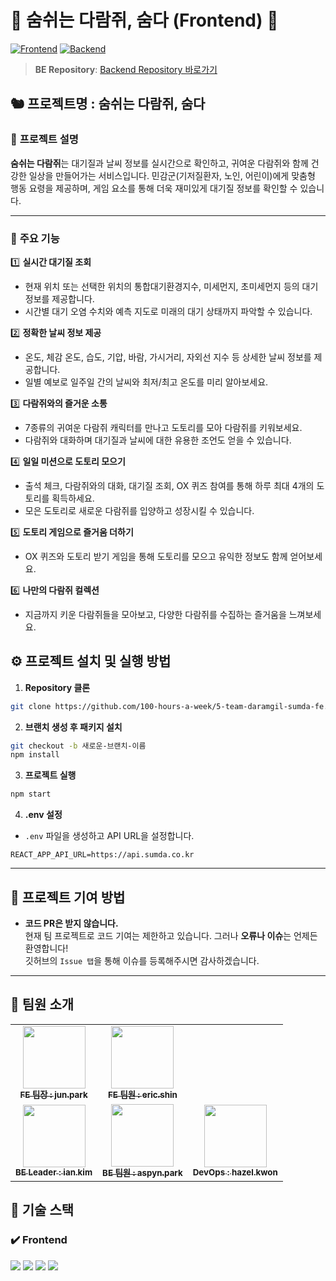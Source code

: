# 🍃 **숨쉬는 다람쥐, 숨다 (Frontend)** 🍃

[![Frontend](https://img.shields.io/badge/Frontend-React-blue)](https://github.com/100-hours-a-week/5-team-daramgil-sumda-fe)
[![Backend](https://img.shields.io/badge/Backend-Spring%20Boot-green)](https://github.com/100-hours-a-week/5-team-daramgil-sumda-be)

> **BE Repository**: [Backend Repository 바로가기](https://github.com/100-hours-a-week/5-team-daramgil-sumda-be)

## 🐿️ **프로젝트명** : 숨쉬는 다람쥐, 숨다

### 📖 **프로젝트 설명**

**숨쉬는 다람쥐**는 대기질과 날씨 정보를 실시간으로 확인하고, 귀여운 다람쥐와 함께 건강한 일상을 만들어가는 서비스입니다. 민감군(기저질환자, 노인, 어린이)에게 맞춤형 행동 요령을 제공하며, 게임 요소를 통해 더욱 재미있게 대기질 정보를 확인할 수 있습니다.

---

### 📌 **주요 기능**

1️⃣ **실시간 대기질 조회**

- 현재 위치 또는 선택한 위치의 통합대기환경지수, 미세먼지, 초미세먼지 등의 대기 정보를 제공합니다.
- 시간별 대기 오염 수치와 예측 지도로 미래의 대기 상태까지 파악할 수 있습니다.

2️⃣ **정확한 날씨 정보 제공**

- 온도, 체감 온도, 습도, 기압, 바람, 가시거리, 자외선 지수 등 상세한 날씨 정보를 제공합니다.
- 일별 예보로 일주일 간의 날씨와 최저/최고 온도를 미리 알아보세요.

3️⃣ **다람쥐와의 즐거운 소통**

- 7종류의 귀여운 다람쥐 캐릭터를 만나고 도토리를 모아 다람쥐를 키워보세요.
- 다람쥐와 대화하며 대기질과 날씨에 대한 유용한 조언도 얻을 수 있습니다.

4️⃣ **일일 미션으로 도토리 모으기**

- 출석 체크, 다람쥐와의 대화, 대기질 조회, OX 퀴즈 참여를 통해 하루 최대 4개의 도토리를 획득하세요.
- 모은 도토리로 새로운 다람쥐를 입양하고 성장시킬 수 있습니다.

5️⃣ **도토리 게임으로 즐거움 더하기**

- OX 퀴즈와 도토리 받기 게임을 통해 도토리를 모으고 유익한 정보도 함께 얻어보세요.

6️⃣ **나만의 다람쥐 컬렉션**

- 지금까지 키운 다람쥐들을 모아보고, 다양한 다람쥐를 수집하는 즐거움을 느껴보세요.

## ⚙️ **프로젝트 설치 및 실행 방법**

1. **Repository 클론**

```bash
git clone https://github.com/100-hours-a-week/5-team-daramgil-sumda-fe.git
```

2. **브랜치 생성 후 패키지 설치**

```bash
git checkout -b 새로운-브랜치-이름
npm install
```

3. **프로젝트 실행**

```bash
npm start
```

4. **.env 설정**

- `.env` 파일을 생성하고 API URL을 설정합니다.

```plaintext
REACT_APP_API_URL=https://api.sumda.co.kr
```

---

## 🤝 **프로젝트 기여 방법**

- **코드 PR은 받지 않습니다.**  
  현재 팀 프로젝트로 코드 기여는 제한하고 있습니다. 그러나 **오류나 이슈**는 언제든 환영합니다!  
  깃허브의 `Issue 탭`을 통해 이슈를 등록해주시면 감사하겠습니다.

---

## 👥 **팀원 소개**

<table>
  <tbody>
    <tr>
      <td align="center"><a href="https://github.com/Recyclingbottle"><img src="https://avatars.githubusercontent.com/u/101244968?v=4" width="100px;" alt=""/><br /><sub><b>FE 팀장 : jun.park</b></sub></a><br /></td>
      <td align="center"><a href="https://github.com/Harfe0626"><img src="https://avatars.githubusercontent.com/u/104548647?v=4" width="100px;" alt=""/><br /><sub><b>FE 팀원 : eric.shin</b></sub></a><br /></td>
    </tr>
    <tr>
      <td align="center"><a href="https://github.com/dongmin132"><img src="https://avatars.githubusercontent.com/u/114303854?v=4" width="100px;" alt=""/><br /><sub><b>BE Leader : ian.kim</b></sub></a><br /></td>
      <td align="center"><a href="https://github.com/bysoyeon"><img src="https://avatars.githubusercontent.com/u/167726398?v=4" width="100px;" alt=""/><br /><sub><b>BE 팀원 : aspyn.park</b></sub></a><br /></td>
      <td align="center"><a href="https://github.com/kwongiyeon"><img src="https://avatars.githubusercontent.com/u/44287647?v=4" width="100px;" alt=""/><br /><sub><b>DevOps : hazel.kwon</b></sub></a><br /></td>
    </tr>
  </tbody>
</table>

## 🚀 **기술 스택**

### ✔️ **Frontend**

<img src="https://img.shields.io/badge/React-61DAFB?style=for-the-badge&logo=React&logoColor=black">
<img src="https://img.shields.io/badge/TypeScript-3178C6?style=for-the-badge&logo=TypeScript&logoColor=white">
<img src="https://img.shields.io/badge/Zustand-764ABC?style=for-the-badge&logo=Zustand&logoColor=purple">
<img src="https://img.shields.io/badge/Github%20Actions-2088FF?style=for-the-badge&logo=GitHub%20Actions&logoColor=white">

